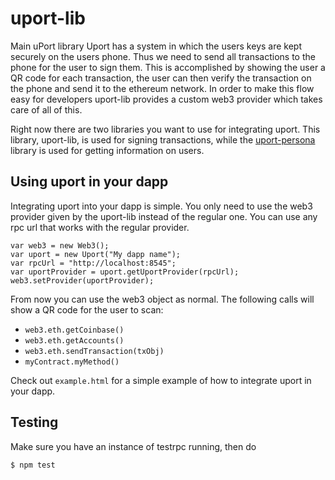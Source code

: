 # uport-lib
Main uPort library
Uport has a system in which the users keys are kept securely on the users phone. Thus we need to send all transactions to the phone for the user to sign them. This is accomplished by showing the user a QR code for each transaction, the user can then verify the transaction on the phone and send it to the ethereum network. In order to make this flow easy for developers uport-lib provides a custom web3 provider which takes care of all of this.

Right now there are two libraries you want to use for integrating uport. This library, uport-lib, is used for signing transactions, while the [uport-persona](https://github.com/ConsenSys/uport-persona) library is used for getting information on users.

## Using uport in your dapp
Integrating uport into your dapp is simple. You only need to use the web3 provider given by the uport-lib instead of the regular one. You can use any rpc url that works with the regular provider.
```
var web3 = new Web3();
var uport = new Uport("My dapp name");
var rpcUrl = "http://localhost:8545";
var uportProvider = uport.getUportProvider(rpcUrl);
web3.setProvider(uportProvider);
```
From now you can use the web3 object as normal. The following calls will show a QR code for the user to scan:
* `web3.eth.getCoinbase()`
* `web3.eth.getAccounts()`
* `web3.eth.sendTransaction(txObj)`
* `myContract.myMethod()`

Check out `example.html` for a simple example of how to integrate uport in your dapp.

## Testing
Make sure you have an instance of testrpc running, then do
```
$ npm test
```
